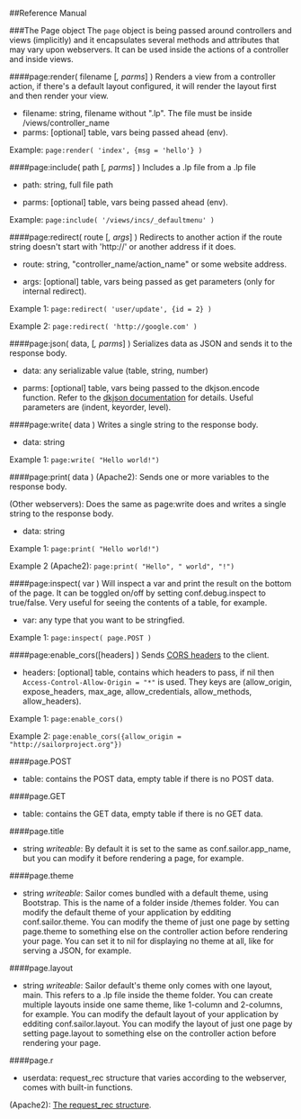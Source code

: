##Reference Manual

###The Page object
The `page` object is being passed around controllers and views (implicitly) and it encapsulates several methods and attributes that may vary upon webservers. It can be used inside the actions of a controller and inside views.

####page:render( filename [*, parms*] )
Renders a view from a controller action, if there's a default layout configured, it will render the layout first and then render your view.

 * filename: string, filename without ".lp". The file must be inside /views/controller_name
 * parms: [optional] table, vars being passed ahead (env).

Example: `page:render( 'index', {msg = 'hello'} )`

####page:include( path [*, parms*] )
Includes a .lp file from a .lp file

 * path: string, full file path

 * parms: [optional] table, vars being passed ahead (env).

Example: `page:include( '/views/incs/_defaultmenu' )`

####page:redirect( route [*, args*] )
Redirects to another action if the route string doesn't start with 'http://' or another address if it does.

 * route: string, "controller_name/action_name" or some website address.

 * args: [optional] table, vars being passed as get parameters (only for internal redirect).

Example 1: `page:redirect( 'user/update', {id = 2} )`

Example 2: `page:redirect( 'http://google.com' )`

####page:json( data, [*, parms*] )
Serializes data as JSON and sends it to the response body.

* data: any serializable value (table, string, number)

* parms: [optional] table, vars being passed to the dkjson.encode function. Refer to the [dkjson documentation](http://dkolf.de/src/dkjson-lua.fsl/wiki?name=Documentation) for details. Useful parameters are (indent, keyorder, level).

####page:write( data )
Writes a single string to the response body.

 * data: string

Example 1: `page:write( "Hello world!")`

####page:print( data )
(Apache2): Sends one or more variables to the response body.

(Other webservers): Does the same as page:write does and writes a single string to the response body.

 * data: string

Example 1: `page:print( "Hello world!")`

Example 2 (Apache2): `page:print( "Hello", " world", "!")`

####page:inspect( var )
Will inspect a var and print the result on the bottom of the page. It can be toggled on/off by setting conf.debug.inspect to true/false. Very useful for seeing the contents of a table, for example.
* var: any type that you want to be stringfied.

Example 1: `page:inspect( page.POST )`

####page:enable_cors([headers] )
Sends [CORS headers](https://developer.mozilla.org/en-US/docs/Web/HTTP/Access_control_CORS#The_HTTP_response_headers) to the client. 

* headers: [optional] table, contains which headers to pass, if nil then `Access-Control-Allow-Origin = "*"` is used. They keys are (allow_origin, expose_headers, max_age, allow_credentials, allow_methods, allow_headers).

Example 1: `page:enable_cors()`

Example 2: `page:enable_cors({allow_origin = "http://sailorproject.org"})`

####page.POST
* table: contains the POST data, empty table if there is no POST data.

####page.GET
* table: contains the GET data, empty table if there is no GET data.

####page.title
* string *writeable*: By default it is set to the same as conf.sailor.app_name, but you can modify it before rendering a page, for example.

####page.theme
* string *writeable*: Sailor comes bundled with a default theme, using Bootstrap. This is the name of a folder inside /themes folder. You can modify the default theme of your application by edditing conf.sailor.theme. You can modify the theme of just one page by setting page.theme to something else on the controller action before rendering your page. You can set it to nil for displaying no theme at all, like for serving a JSON, for example.

####page.layout
 * string *writeable*: Sailor default's theme only comes with one layout, main. This refers to a .lp file inside the theme folder. You can create multiple layouts inside one same theme, like 1-column and 2-columns, for example.  You can modify the default layout of your application by edditing conf.sailor.layout. You can modify the layout of just one page by setting page.layout to something else on the controller action before rendering your page.

####page.r
 * userdata: request_rec structure that varies according to the webserver, comes with built-in functions.

(Apache2): [The request_rec structure](http://modlua.org/api/request).

